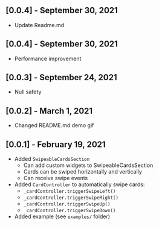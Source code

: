 ## [0.0.4] - September 30, 2021

- Update Readme.md

## [0.0.4] - September 30, 2021

- Performance improvement

## [0.0.3] - September 24, 2021

- Null safety

## [0.0.2] - March 1, 2021

- Changed README.md demo gif

## [0.0.1] - February 19, 2021

- Added `SwipeableCardsSection`
  - Can add custom widgets to SwipeableCardsSection
  - Cards can be swiped horizontally and vertically
  - Can receive swipe events
- Added `CardController` to automatically swipe cards:
  - `_cardController.triggerSwipeLeft()`
  - `_cardController.triggerSwipeRight()`
  - `_cardController.triggerSwipeUp()`
  - `_cardController.triggerSwipeDown()`
- Added example (see `examples/` folder)

